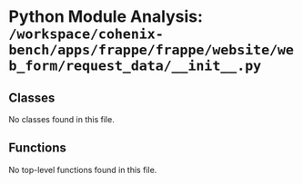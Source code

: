# Python Module Analysis: `/workspace/cohenix-bench/apps/frappe/frappe/website/web_form/request_data/__init__.py`

## Classes

No classes found in this file.


## Functions

No top-level functions found in this file.
